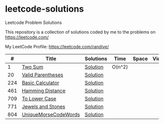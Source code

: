 # leetcode-solutions
Leetcode Problem Solutions

This repository is a collection of solutions coded by me to the problems on https://leetcode.com/

My LeetCode Profile: https://leetcode.com/randive/

|  #  |      Title     |   Solutions   | Time          | Space         | Video  | Difficulty  | Tag                   
|-----|----------------|---------------|---------------|---------------|--------|-------------|-------------
|1|[Two Sum](https://leetcode.com/problems/two-sum/description/)|[Solution](../master/algorithm-solutions/1_TwoSum.java) | O(n^2) |  | |Easy|
|20|[Valid Parentheses](https://leetcode.com/problems/valid-parentheses/description/)|[Solution](../master/algorithm-solutions/20_ValidParentheses.java) |  |  | |Easy|
|224|[Basic Calculator](https://leetcode.com/problems/basic-calculator/description/)|[Solution](../master/algorithm-solutions/224_BasicCalculator.java) |  |  | |Hard|
|461|[Hamming Distance](https://leetcode.com/problems/hamming-distance/description/)|[Solution](../master/algorithm-solutions/461_HammingDistance.java) |  |  | |Easy|
|709|[To Lower Case](https://leetcode.com/problems/to-lower-case/description/)|[Solution](../master/algorithm-solutions/709_ToLowerCase.java) |  |  | |Easy|
|771|[Jewels and Stones](https://leetcode.com/problems/jewels-and-stones/description/)|[Solution](../master/algorithm-solutions/771_JewelsAndStones.java) |  |  | |Easy|
|804|[UniqueMorseCodeWords](https://leetcode.com/problems/unique-morse-code-words/description/)|[Solution](../master/algorithm-solutions/804_UniqueMorseCodeWords.java) |  |  | |Easy|
